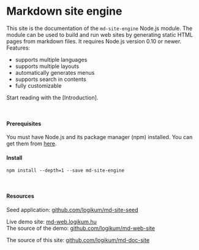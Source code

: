 <!-- ======================================================================
--- Search engine
title:          Home page
keywords:       home page
description:    Home page of md-site-engine documentation site.
--- Menu system
order:          
text:           
hidden:         false
umbel:          false
--- Page properties
id:             
document:       
layout:         layout-2-right
$-right:        right
searchable:     true
======================================================================= -->

# Markdown site engine

This site is the documentation of the `md-site-engine` Node.js module. The
module can be used to build and run web sites by generating static HTML
pages from markdown files. It requires Node.js version 0.10 or newer. Features:

* supports multiple languages
* supports multiple layouts
* automatically generates menus
* supports search in contents
* fully customizable

Start reading with the [Introduction].

<p>&nbsp;</p>

#### Prerequisites

You must have Node.js and its package manager (npm) installed. You can get them
from [here](https://nodejs.org/).

#### Install

```
npm install --depth=1 --save md-site-engine
```

<p>&nbsp;</p>

#### Resources

Seed application: [github.com/logikum/md-site-seed](https://github.com/logikum/md-site-seed)

Live demo site: [md-web.logikum.hu](https://md-web.logikum.hu)  
The source of the demo: [github.com/logikum/md-web-site](https://github.com/logikum/md-web-site)

The source of this site: [github.com/logikum/md-doc-site](https://github.com/logikum/md-doc-site)

<p>&nbsp;</p>
